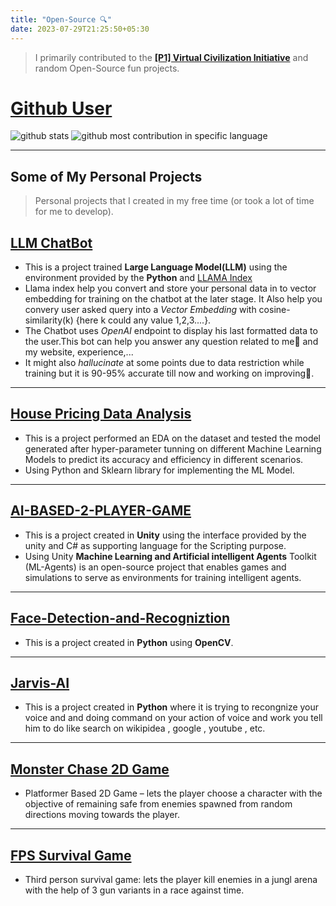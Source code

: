 ```yaml
---
title: "Open-Source 🔍"
date: 2023-07-29T21:25:50+05:30
---
```


> I primarily contributed to the **[[P1] Virtual Civilization Initiative](https://p1vc.org/?tab=community&category=)** and random Open-Source fun projects.

# [Github User](https://github.com/Akhil-Sharma30)

![github stats](https://github-readme-stats.vercel.app/api?username=akhil-sharma30&show_icons=true&locale=en) 
![github most contribution in specific language](https://github-readme-stats.vercel.app/api/top-langs?username=akhil-sharma30&show_icons=true&locale=en&layout=compact)

---

## Some of My Personal Projects

> Personal projects that I created in my free time (or took a lot of time for me to develop).
> 
## **[LLM ChatBot](/chatbot/)**

- This is a project trained **Large Language Model(LLM)** using the environment provided by the **Python** and [LLAMA Index](https://gpt-index.readthedocs.io/en/latest/index.html#) 
- Llama index help you convert and store your personal data in to vector embedding for training on the chatbot at the later stage. It Also help you convery user asked query into a *Vector Embedding* with cosine-similarity(k) {here k could any value 1,2,3....}.
- The Chatbot uses *OpenAI* endpoint to display his last formatted data to the user.This bot can help you answer any question related to me👀 and my website, experience,...
- It might also *hallucinate* at some points due to data restriction while training but it is 90-95% accurate till now and working on improving🙂.

---
## **[House Pricing Data Analysis](https://medium.com/@Akhilsharma30/house-prices-analysis-advanced-regression-techniques-bb444f471080)**

- This is a project performed an EDA on the dataset and tested the model generated after hyper-parameter tunning on different Machine
Learning Models to predict its accuracy and efficiency in different scenarios.
- Using Python and Sklearn library for implementing the ML Model.

---

## **[AI-BASED-2-PLAYER-GAME](https://github.com/Akhil-Sharma30/AI-BASED-2-PLAYER-GAME)**

- This is a project created in **Unity** using the interface provided by the unity and C# as supporting language for the Scripting purpose.
- Using Unity **Machine Learning and Artificial intelligent Agents** Toolkit (ML-Agents) is an open-source project that enables games and simulations to serve as environments for training intelligent agents.

---

## **[Face-Detection-and-Recogniztion](https://github.com/Akhil-Sharma30/Face-Detection-and-Recogniztion)**

- This is a project created in **Python** using **OpenCV**.

---

## [Jarvis-AI](https://github.com/Akhil-Sharma30/jarvis-python)

- This is a project created in **Python** where it is trying to recongnize your voice and and doing command on your action of voice and work you tell him to do like search on wikipidea , google , youtube , etc.

---

## [Monster Chase 2D Game](https://akhil-sharma.itch.io/monster-chase%20)

- Platformer Based 2D Game – lets the player choose a character with the objective of remaining safe from enemies spawned from random directions moving towards the player.

---

## [FPS Survival Game](https://akhil-sharma.itch.io/dawn-of-dead)

- Third person survival game: lets the player kill enemies in a jungl arena with the help of 3 gun variants in a race against
time.
